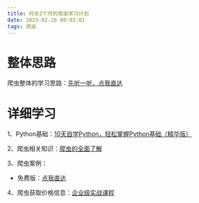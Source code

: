 ```yaml
---
title: 时长2个月的爬虫学习计划
date: 2023-02-16 00:03:01
tags: 爬虫
---
```

# 整体思路
爬虫整体的学习思路：[先听一听，点我直达](https://www.bilibili.com/video/BV15K411c7SZ/?spm_id_from=333.999.0.0)


# 详细学习
1、Python基础：[10天自学Python，轻松掌握Python基础（精华版）](https://www.bilibili.com/video/BV1MM4y1G76j/?spm_id_from=333.999.0.0&vd_source=ca20bb8763fcb18660aa74d7a87234fa)

2、爬虫相关知识：[爬虫的全面了解](https://www.bilibili.com/video/BV1y54y1y74F/?spm_id_from=333.999.0.0&vd_source=ca20bb8763fcb18660aa74d7a87234fa)

3、爬虫案例：
- 免费版：[点我直达](https://www.bilibili.com/video/BV1Qa4y157RW/?spm_id_from=333.999.0.0&vd_source=ca20bb8763fcb18660aa74d7a87234fa)

4、爬虫获取价格信息：[企业级实战课程](https://www.bilibili.com/video/BV1LV411m7Ym/?spm_id_from=333.999.0.0)